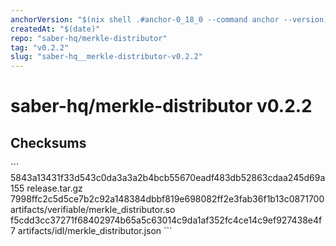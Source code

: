 ```yaml
---
anchorVersion: "$(nix shell .#anchor-0_18_0 --command anchor --version)"
createdAt: "$(date)"
repo: "saber-hq/merkle-distributor"
tag: "v0.2.2"
slug: "saber-hq__merkle-distributor-v0.2.2"
---
```

# saber-hq/merkle-distributor v0.2.2
## Checksums
\`\`\`
5843a13431f33d543c0da3a3a2b4bcb55670eadf483db52863cdaa245d69a155  release.tar.gz
7998ffc2c5d5ce7b2c92a148384dbbf819e698082ff2e3fab36f1b13c0871700  artifacts/verifiable/merkle_distributor.so
f5cdd3cc37271f68402974b65a5c63014c9da1af352fc4ce14c9ef927438e4f7  artifacts/idl/merkle_distributor.json
\`\`\`
